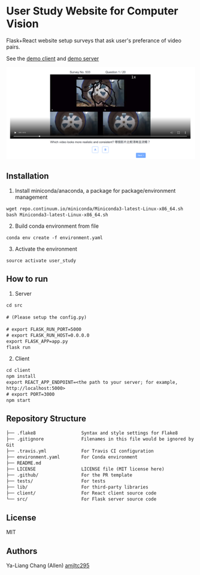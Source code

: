 # User Study Website for Computer Vision

Flask+React website setup surveys that ask user's preferance of video pairs.

See the [demo client](https://cv-user-study-website-demo.netlify.com/) and [demo server](https://cv-user-study-website.herokuapp.com/show_results)

<kbd> <img src='./doc/screenshot.png' /> </kbd>

## Installation

1. Install miniconda/anaconda, a package for package/environment management
```
wget repo.continuum.io/miniconda/Miniconda3-latest-Linux-x86_64.sh
bash Miniconda3-latest-Linux-x86_64.sh
```

2. Build conda environment from file
```
conda env create -f environment.yaml
```

3. Activate the environment
```
source activate user_study
```

## How to run
1. Server
```
cd src

# (Please setup the config.py)

# export FLASK_RUN_PORT=5000
# export FLASK_RUN_HOST=0.0.0.0
export FLASK_APP=app.py
flask run
```

2. Client
```
cd client
npm install
export REACT_APP_ENDPOINT=<the path to your server; for example, http://localhost:5000>
# export PORT=3000
npm start
```

## Repository Structure
```
├── .flake8                 Syntax and style settings for Flake8
├── .gitignore              Filenames in this file would be ignored by Git
├── .travis.yml             For Travis CI configuration
├── environment.yaml        For Conda environment
├── README.md
├── LICENSE                 LICENSE file (MIT license here)
├── .github/                For the PR template
├── tests/                  For tests
├── lib/                    For third-party libraries
├── client/                 For React client source code
└── src/                    For Flask server source code

```
## License

MIT 

## Authors

Ya-Liang Chang (Allen) [amjltc295](https://github.com/amjltc295/)


